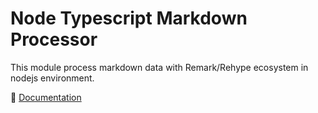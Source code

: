 # Node Typescript Markdown Processor

This module process markdown data with Remark/Rehype ecosystem in nodejs environment.

:page_facing_up: [Documentation](https://node-markdown-parser.onrender.com/)
